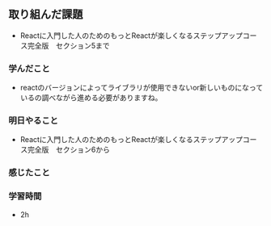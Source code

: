 ## 取り組んだ課題
 - Reactに入門した人のためのもっとReactが楽しくなるステップアップコース完全版　セクション5まで

### 学んだこと
- reactのバージョンによってライブラリが使用できないor新しいものになっているの調べながら進める必要がありますね。


### 明日やること
- Reactに入門した人のためのもっとReactが楽しくなるステップアップコース完全版　セクション6から

### 感じたこと



### 学習時間
- 2h